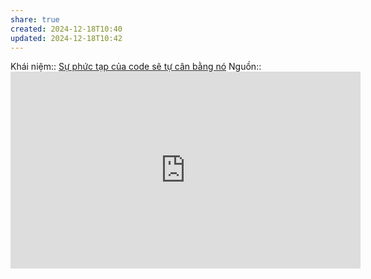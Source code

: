 ```yaml
---
share: true
created: 2024-12-18T10:40
updated: 2024-12-18T10:42
---
```

Khái niệm:: 
[Sự phức tạp của code sẽ tự cân bằng nó](../../K%E1%BB%B9%20thu%E1%BA%ADt%20ph%E1%BA%A7n%20m%E1%BB%81m/S%E1%BB%B1%20ph%E1%BB%A9c%20t%E1%BA%A1p%20c%E1%BB%A7a%20code%20s%E1%BA%BD%20t%E1%BB%B1%20c%C3%A2n%20b%E1%BA%B1ng%20n%C3%B3.md)
Nguồn:: <iframe width="560" height="315" src="https://www.youtube.com/embed/czzAVuVz7u4?si=BTuoi1htmZFib6zQ&t=2075" title="YouTube video player" frameborder="0" allow="accelerometer; autoplay; clipboard-write; encrypted-media; gyroscope; picture-in-picture; web-share" referrerpolicy="strict-origin-when-cross-origin" allowfullscreen></iframe>